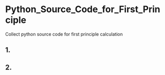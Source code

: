 # Python_Source_Code_for_First_Principle
Collect python source code for first principle calculation
## 1. 
## 2. 
